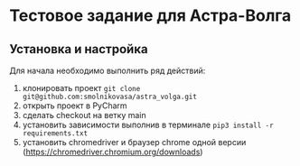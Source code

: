 # Тестовое задание для Астра-Волга

## Установка и настройка

Для начала необходимо выполнить ряд действий:

1. клонировать проект `git clone git@github.com:smolnikovasa/astra_volga.git`
2. открыть проект в PyCharm
3. сделать checkout на ветку main
4. установить зависимости выполнив в терминале `pip3 install -r requirements.txt`
5. установить chromedriver и браузер chrome одной версии (https://chromedriver.chromium.org/downloads)
